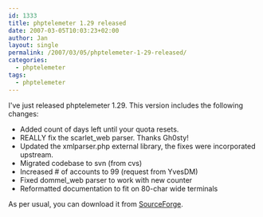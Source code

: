 ```yaml
---
id: 1333
title: phptelemeter 1.29 released
date: 2007-03-05T10:03:23+02:00
author: Jan
layout: single
permalink: /2007/03/05/phptelemeter-1-29-released/
categories:
  - phptelemeter
tags:
  - phptelemeter
---
```

I've just released phptelemeter 1.29. This version includes the following changes:

  * Added count of days left until your quota resets.
  * REALLY fix the scarlet_web parser. Thanks Gh0sty!
  * Updated the xmlparser.php external library, the fixes were incorporated upstream.
  * Migrated codebase to svn (from cvs)
  * Increased # of accounts to 99 (request from YvesDM)
  * Fixed dommel_web parser to work with new counter
  * Reformatted documentation to fit on 80-char wide terminals

As per usual, you can download it from [SourceForge](http://sourceforge.net/projects/phptelemeter).
